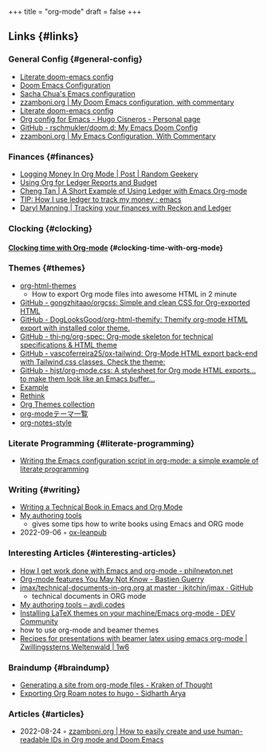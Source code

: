 +++
title = "org-mode"
draft = false
+++

## Links {#links}


### General Config {#general-config}

-   [Literate doom-emacs config](https://dotdoom.rgoswami.me/config.html)
-   [Doom Emacs Configuration](https://tecosaur.github.io/emacs-config/config.html)
-   [Sacha Chua's Emacs configuration](https://pages.sachachua.com/.emacs.d/Sacha.html)
-   [zzamboni.org | My Doom Emacs configuration, with commentary](https://zzamboni.org/post/my-doom-emacs-configuration-with-commentary/)
-   [Literate doom-emacs config](https://dotdoom.rgoswami.me/config.html)
-   [Org config for Emacs - Hugo Cisneros - Personal page](https://hugocisneros.com/org-config/)
-   [GitHub - rschmukler/doom.d: My Emacs Doom Config](https://github.com/rschmukler/doom.d)
-   [zzamboni.org | My Emacs Configuration, With Commentary](https://zzamboni.org/post/my-emacs-configuration-with-commentary/)


### Finances {#finances}

-   [Logging Money In Org Mode | Post | Random Geekery](https://randomgeekery.org/post/2017/07/logging-money-in-org-mode/)
-   [Using Org for Ledger Reports and Budget](http://alan.petitepomme.net/tips/ledger_and_org.html)
-   [Cheng Tan | A Short Example of Using Ledger with Emacs Org-mode](https://c-tan.com/post/ledger-org-babel-example/)
-   [TIP: How I use ledger to track my money : emacs](https://www.reddit.com/r/emacs/comments/8x4xtt/tip_how_i_use_ledger_to_track_my_money/)
-   [Daryl Manning | Tracking your finances with Reckon and Ledger](https://daryl.wakatara.com/tracking-your-finances-with-reckon-and-ledger/)


### Clocking {#clocking}


#### [Clocking time with Org-mode](https://writequit.org/denver-emacs/presentations/2017-04-11-time-clocking-with-org.html) {#clocking-time-with-org-mode}


### Themes {#themes}

-   [org-html-themes](https://github.com/fniessen/org-html-themes)
    -   How to export Org mode files into awesome HTML in 2 minute
-   [GitHub - gongzhitaao/orgcss: Simple and clean CSS for Org-exported HTML](https://github.com/gongzhitaao/orgcss)
-   [GitHub - DogLooksGood/org-html-themify: Themify org-mode HTML export with installed color theme.](https://github.com/DogLooksGood/org-html-themify)
-   [GitHub - thi-ng/org-spec: Org-mode skeleton for technical specifications &amp; HTML theme](https://github.com/thi-ng/org-spec)
-   [GitHub - vascoferreira25/ox-tailwind: Org-Mode HTML export back-end with Tailwind.css classes. Check the theme:](https://github.com/vascoferreira25/ox-tailwind)
-   [GitHub - hjst/org-mode.css: A stylesheet for Org mode HTML exports… to make them look like an Emacs buffer…](https://github.com/hjst/org-mode.css)
-   [Example](http://clubctrl.com/org/prog/ox-twbs.html)
-   [Rethink](https://jessekelly881-rethink.surge.sh/)
-   [Org Themes collection](https://olmon.gitlab.io/org-themes/)
-   [org-modeテーマ一覧](https://sambatriste.github.io/org-mode-theme-gallery/)
-   [org-notes-style](http://taopeng.me/org-notes-style/)


### Literate Programming {#literate-programming}

-   [Writing the Emacs configuration script in org-mode: a simple example of literate programming](https://www.hhyu.org/posts/literate_config/)


### Writing {#writing}

-   [Writing a Technical Book in Emacs and Org Mode](https://www.kpkaiser.com/programming/writing-a-technical-book-in-emacs-and-org-mode/)
-   [My authoring tools](https://avdi.codes/my-authoring-tools/)
    -   gives some tips how to write books using Emacs and ORG mode
-   2022-09-06 ◦ [ox-leanpub](https://github.com/zzamboni/ox-leanpub)


### Interesting Articles {#interesting-articles}

-   [How I get work done with Emacs and org-mode - philnewton.net](https://www.philnewton.net/blog/how-i-get-work-done-with-emacs/)
-   [Org-mode features You May Not Know - Bastien Guerry](https://bzg.fr/en/some-emacs-org-mode-features-you-may-not-know.html/)
-   [jmax/technical-documents-in-org.org at master · jkitchin/jmax · GitHub](https://github.com/jkitchin/jmax/blob/master/examples/technical-documents-in-org.org)
    -   technical documents in ORG mode
-   [My authoring tools – avdi.codes](https://avdi.codes/my-authoring-tools/)
-   [Installing LaTeX themes on your machine/Emacs org-mode - DEV Community](https://dev.to/viglioni/installing-latex-themes-on-your-machine-emacs-org-mode-1k9e)
-   how to use org-mode and beamer themes
-   [Recipes for presentations with beamer latex using emacs org-mode | Zwillingssterns Weltenwald | 1w6](https://www.draketo.de/light/english/politics-and-free-software/recipes-presentations-beamer-latex-using-emacs-org-mode)


### Braindump {#braindump}

-   [Generating a site from org-mode files - Kraken of Thought](https://www.badykov.com/emacs/generating-site-from-org-mode-files/)
-   [Exporting Org Roam notes to hugo - Sidharth Arya](https://sidhartharya.me/exporting-org-roam-notes-to-hugo/)


### Articles {#articles}

-   2022-08-24 ◦ [zzamboni.org | How to easily create and use human-readable IDs in Org mode and Doom Emacs](https://zzamboni.org/post/how-to-easily-create-and-use-human-readable-ids-in-org-mode-and-doom-emacs/)